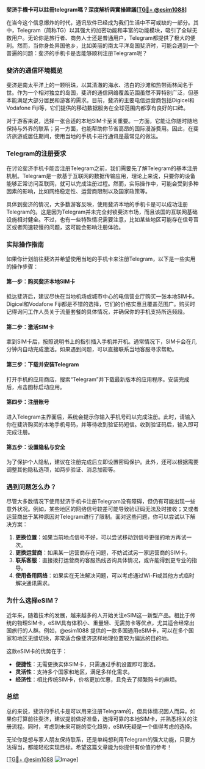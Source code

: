 **斐济手機卡可以註冊telegram嗎？深度解析與實操建議[[TG💪+ @esim1088](https://t.me/s/esim1088)]**

在当今这个信息爆炸的时代，通讯软件已经成为我们生活中不可或缺的一部分。其中，Telegram（简称TG）以其强大的加密功能和丰富的功能模块，吸引了全球无数用户。无论你是旅行者、商务人士还是普通用户，Telegram都提供了极大的便利。然而，当你身处异国他乡，比如美丽的南太平洋岛国斐济时，可能会遇到一个普遍的问题：斐济的手机卡是否能够顺利注册Telegram呢？

### 斐济的通信环境概览

斐济是南太平洋上的一颗明珠，以其清澈的海水、洁白的沙滩和热带雨林闻名于世。作为一个相对独立的岛国，斐济的通信网络覆盖范围虽然不算特别广泛，但基本能满足大部分居民和游客的需求。目前，斐济的主要电信运营商包括Digicel和Vodafone Fiji等，它们提供的移动数据服务在全球范围内都享有良好的口碑。

对于游客来说，选择一张合适的本地SIM卡至关重要。一方面，它能让你随时随地保持与外界的联系；另一方面，也能帮助你节省高昂的国际漫游费用。因此，在斐济旅游或居住期间，使用当地的手机卡进行通讯是最常见的做法。

### Telegram的注册要求

在讨论斐济手机卡能否注册Telegram之前，我们需要先了解Telegram的基本注册机制。Telegram是一款基于互联网的数据传输应用，理论上来说，只要你的设备能够正常访问互联网，就可以完成注册过程。然而，实际操作中，可能会受到多种因素的影响，比如网络稳定性、运营商限制以及国家政策等。

具体到斐济的情况，大多数游客反映，使用斐济本地的手机卡是可以成功注册Telegram的。这是因为Telegram并未完全封锁斐济市场，而且该国的互联网基础设施相对健全。不过，也有一些特殊情况需要注意，比如某些地区可能存在信号盲区或者网速较慢的问题，这可能会影响注册体验。

### 实际操作指南

如果你计划前往斐济并希望使用当地的手机卡来注册Telegram，以下是一些实用的操作步骤：

#### 第一步：购买斐济本地SIM卡

抵达斐济后，建议尽快在当地机场或城市中心的电信营业厅购买一张本地SIM卡。Digicel和Vodafone Fiji都是不错的选择，它们的价格实惠且覆盖范围广。购买时记得询问工作人员关于流量套餐的具体情况，并确保你的手机支持所选频段。

#### 第二步：激活SIM卡

拿到SIM卡后，按照说明书上的指引插入手机并开机。通常情况下，SIM卡会在几分钟内自动完成激活。如果遇到问题，可以直接联系当地客服寻求帮助。

#### 第三步：下载并安装Telegram

打开手机的应用商店，搜索“Telegram”并下载最新版本的应用程序。安装完成后，点击图标启动应用。

#### 第四步：注册账号

进入Telegram主界面后，系统会提示你输入手机号码以完成注册。此时，请输入你在斐济购买的本地手机号码，并等待收到验证码短信。收到验证码后，输入即可完成注册。

#### 第五步：设置隐私与安全

为了保护个人隐私，建议在注册完成后立即设置密码保护。此外，还可以根据需要调整其他隐私选项，如两步验证、消息加密等。

### 遇到问题怎么办？

尽管大多数情况下使用斐济手机卡注册Telegram没有障碍，但仍有可能出现一些意外状况。例如，某些地区的网络信号较差可能导致验证码无法及时接收；又或者运营商出于某种原因对Telegram进行了限制。面对这些问题，你可以尝试以下解决方案：

1. **更换位置**：如果当前地点信号不好，可以尝试移动到信号更强的地方再试一次。
2. **更换运营商**：如果某一运营商存在问题，不妨试试另一家运营商的SIM卡。
3. **联系客服**：直接拨打运营商的客服热线咨询具体情况，或许能得到更专业的指导。
4. **使用备用网络**：如果实在无法解决问题，可以考虑通过Wi-Fi或其他方式临时解决通讯需求。

### 为什么选择eSIM？

近年来，随着技术的发展，越来越多的人开始关注eSIM这一新型产品。相比于传统的物理SIM卡，eSIM具有体积小、重量轻、无需剪卡等优点，尤其适合经常出国旅行的人群。例如，@esim1088 提供的一款多国通用eSIM卡，可以在多个国家和地区无缝切换，非常适合像斐济这样地理位置较为偏远的目的地。

这款eSIM卡的优势在于：
- **便捷性**：无需更换实体SIM卡，只需通过手机设置即可激活。
- **灵活性**：支持多个国家和地区，满足多样化需求。
- **经济性**：相比传统SIM卡，价格更加优惠，且免去了频繁购卡的麻烦。

### 总结

总的来说，斐济的手机卡是可以用来注册Telegram的，但具体情况因人而异。如果你打算前往斐济，建议提前做好准备，选择可靠的本地SIM卡，并熟悉相关的注册流程。同时，考虑到未来可能的变化趋势，eSIM无疑是一个值得考虑的选择。

无论你是想与家人朋友保持联系，还是单纯想利用Telegram的强大功能，只要方法得当，都能轻松实现目标。希望这篇文章能为你提供有价值的参考！

[[TG💪+ @esim1088](https://t.me/s/esim1088) ![Image](https://i.postimg.cc/4NQfJmqS/Snipaste-2025-05-13-00-14-12.png)]